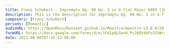 ```yaml
---
title: Franz Schubert - Impromptu Op. 90 No. 3 in G-flat Major D899 (10)
description: This is the description for Impromptu Op. 90 No. 3 in G-flat Major D899 by Franz Schubert
composers: [Franz Schubert]
periods: [Romantic]
audioURL: https://OpenMusicDataset.github.io/Maestro/maestro-v3.0.0/2011/MIDI-Unprocessed_09_R2_2011_MID--AUDIO_R2-D3_04_Track04_wav.midi
formURL: https://docs.google.com/forms/d/e/1FAIpQLSen0_PcJ6QV4kPz325Wryr6cromXwpJdT2Z_x_w73zXGmn10g/viewform
date: 2021-08-08T07:43:13-06:00
---
```

